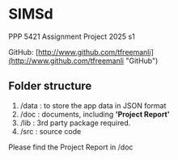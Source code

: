 # SIMSd  
PPP 5421 Assignment Project 2025 s1  

GitHub: [http://www.github.com/tfreemanli](http://www.github.com/tfreemanli "GitHub")
## Folder structure
1. /data : to store the app data in JSON format  
2. /doc : documents, including **'Project Report'**     
3. /lib : 3rd party package required.  
4. /src : source code

Please find the Project Report in /doc
